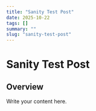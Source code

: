 ```yaml
---
title: "Sanity Test Post"
date: 2025-10-22
tags: []
summary: ""
slug: "sanity-test-post"
---
```


# Sanity Test Post

> 

## Overview

Write your content here.
